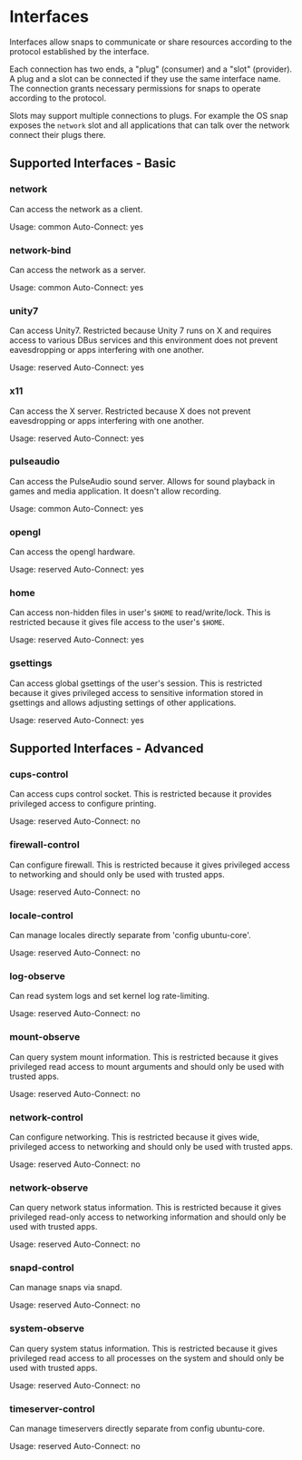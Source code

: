 # Interfaces

Interfaces allow snaps to communicate or share resources according to the
protocol established by the interface.

Each connection has two ends, a "plug" (consumer) and a "slot" (provider).  A
plug and a slot can be connected if they use the same interface name.  The
connection grants necessary permissions for snaps to operate according to the
protocol.

Slots may support multiple connections to plugs.  For example the OS snap
exposes the ``network`` slot and all applications that can talk over the
network connect their plugs there.

## Supported Interfaces - Basic

### network

Can access the network as a client.

Usage: common
Auto-Connect: yes

### network-bind

Can access the network as a server.

Usage: common
Auto-Connect: yes

### unity7

Can access Unity7. Restricted because Unity 7 runs on X and requires access to
various DBus services and this environment does not prevent eavesdropping or
apps interfering with one another.

Usage: reserved
Auto-Connect: yes

### x11

Can access the X server. Restricted because X does not prevent eavesdropping or
apps interfering with one another.

Usage: reserved
Auto-Connect: yes

### pulseaudio

Can access the PulseAudio sound server. Allows for sound playback in games and
media application. It doesn't allow recording.

Usage: common
Auto-Connect: yes

### opengl

Can access the opengl hardware.

Usage: reserved
Auto-Connect: yes

### home

Can access non-hidden files in user's `$HOME` to read/write/lock.
This is restricted because it gives file access to the user's
`$HOME`.

Usage: reserved
Auto-Connect: yes

### gsettings

Can access global gsettings of the user's session. This is restricted because
it gives privileged access to sensitive information stored in gsettings and
allows adjusting settings of other applications.

Usage: reserved
Auto-Connect: yes

## Supported Interfaces - Advanced

### cups-control

Can access cups control socket. This is restricted because it provides
privileged access to configure printing.

Usage: reserved
Auto-Connect: no

### firewall-control

Can configure firewall. This is restricted because it gives privileged access
to networking and should only be used with trusted apps.

Usage: reserved
Auto-Connect: no

### locale-control

Can manage locales directly separate from 'config ubuntu-core'.

Usage: reserved
Auto-Connect: no

### log-observe

Can read system logs and set kernel log rate-limiting.

Usage: reserved
Auto-Connect: no

### mount-observe

Can query system mount information. This is restricted because it gives
privileged read access to mount arguments and should only be used with trusted
apps.

Usage: reserved
Auto-Connect: no

### network-control

Can configure networking. This is restricted because it gives wide, privileged
access to networking and should only be used with trusted apps.

Usage: reserved
Auto-Connect: no

### network-observe

Can query network status information. This is restricted because it gives
privileged read-only access to networking information and should only be used
with trusted apps.

Usage: reserved
Auto-Connect: no

### snapd-control

Can manage snaps via snapd.

Usage: reserved
Auto-Connect: no

### system-observe

Can query system status information. This is restricted because it gives
privileged read access to all processes on the system and should only be used
with trusted apps.

Usage: reserved
Auto-Connect: no

### timeserver-control

Can manage timeservers directly separate from config ubuntu-core.

Usage: reserved
Auto-Connect: no
